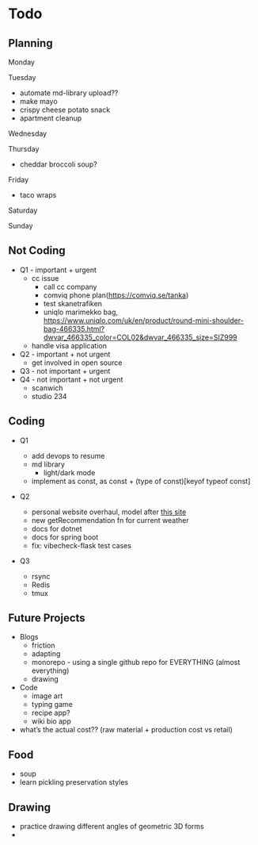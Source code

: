 # Todo

## Planning

Monday

Tuesday

- automate md-library upload??
- make mayo
- crispy cheese potato snack
- apartment cleanup

Wednesday

Thursday

- cheddar broccoli soup?

Friday

- taco wraps

Saturday

Sunday

## Not Coding

- Q1 - important + urgent
  - cc issue
    - call cc company
    - comviq phone plan(https://comviq.se/tanka)
    - test skanetrafiken
    - uniqlo marimekko bag, https://www.uniqlo.com/uk/en/product/round-mini-shoulder-bag-466335.html?dwvar_466335_color=COL02&dwvar_466335_size=SIZ999
  - handle visa application
- Q2 - important + not urgent
  - get involved in open source
- Q3 - not important + urgent
- Q4 - not important + not urgent
  - scanwich
  - studio 234

## Coding

- Q1

  - add devops to resume
  - md library
    - light/dark mode
  - implement as const, as const + (type of const)[keyof typeof const]

- Q2
  - personal website overhaul, model after [this site](https://danielms.site/)
  - new getRecommendation fn for current weather
  - docs for dotnet
  - docs for spring boot
  - fix: vibecheck-flask test cases
- Q3
  - rsync
  - Redis
  - tmux

## Future Projects

- Blogs
  - friction
  - adapting
  - monorepo - using a single github repo for EVERYTHING (almost everything)
  - drawing
- Code
  - image art
  - typing game
  - recipe app?
  - wiki bio app
- what’s the actual cost?? (raw material + production cost vs retail)

## Food

- soup
- learn pickling preservation styles

## Drawing

- practice drawing different angles of geometric 3D forms
-
